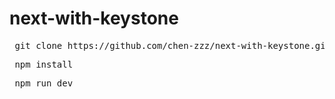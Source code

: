 # next-with-keystone
<pre> git clone https://github.com/chen-zzz/next-with-keystone.git </pre>
<pre> npm install </pre>
<pre> npm run dev </pre>
